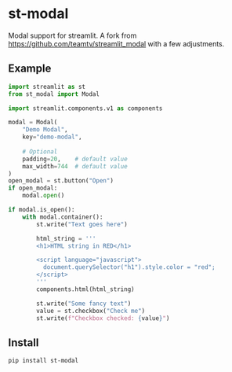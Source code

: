 # st-modal

Modal support for streamlit. A fork from https://github.com/teamtv/streamlit_modal with a few adjustments.

## Example

```python
import streamlit as st
from st_modal import Modal

import streamlit.components.v1 as components

modal = Modal(
    "Demo Modal", 
    key="demo-modal",
    
    # Optional
    padding=20,    # default value
    max_width=744  # default value
)
open_modal = st.button("Open")
if open_modal:
    modal.open()

if modal.is_open():
    with modal.container():
        st.write("Text goes here")

        html_string = '''
        <h1>HTML string in RED</h1>

        <script language="javascript">
          document.querySelector("h1").style.color = "red";
        </script>
        '''
        components.html(html_string)

        st.write("Some fancy text")
        value = st.checkbox("Check me")
        st.write(f"Checkbox checked: {value}")
```

## Install

```shell script
pip install st-modal
```
